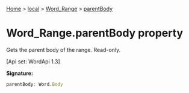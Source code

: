 [Home](./index) &gt; [local](local.md) &gt; [Word\_Range](local.word_range.md) &gt; [parentBody](local.word_range.parentbody.md)

# Word\_Range.parentBody property

Gets the parent body of the range. Read-only. 

 \[Api set: WordApi 1.3\]

**Signature:**
```javascript
parentBody: Word.Body
```
